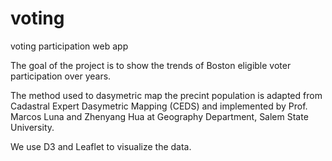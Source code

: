 voting
======

voting participation web app

The goal of the project is to show the trends of Boston eligible voter participation over years.

The method used to dasymetric map the precint population is adapted from Cadastral Expert Dasymetric Mapping (CEDS) and implemented by Prof. Marcos Luna and Zhenyang Hua at Geography Department, Salem State University.

We use D3 and Leaflet to visualize the data.

